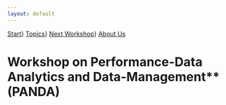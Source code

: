 ```yaml
---
layout: default
---
```


[Start](./start.md)}
[Topics](./topics.md)}
[Next Workshop](./next.md)}
[About Us](./about.md)

<h1><b>Workshop on Performance-Data Analytics and Data-Management**</b> (PANDA) </h1>

